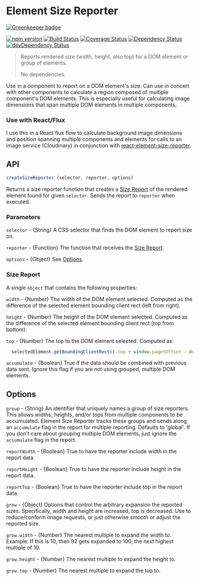 # Element Size Reporter

[![Greenkeeper badge](https://badges.greenkeeper.io/localnerve/element-size-reporter.svg)](https://greenkeeper.io/)

[![npm version](https://badge.fury.io/js/element-size-reporter.svg)](http://badge.fury.io/js/element-size-reporter)
[![Build Status](https://travis-ci.org/localnerve/element-size-reporter.svg?branch=master)](https://travis-ci.org/localnerve/element-size-reporter)
[![Coverage Status](https://coveralls.io/repos/localnerve/element-size-reporter/badge.svg?branch=master)](https://coveralls.io/r/localnerve/element-size-reporter?branch=master)
[![Dependency Status](https://david-dm.org/localnerve/element-size-reporter.svg)](https://david-dm.org/localnerve/element-size-reporter)
[![devDependency Status](https://david-dm.org/localnerve/element-size-reporter/dev-status.svg)](https://david-dm.org/localnerve/element-size-reporter#info=devDependencies)

> Reports rendered size (width, height, also top) for a DOM element or group of elements.
>
> No dependencies.

Use in a component to report on a DOM element's size. Can use in concert with other components to calculate a region composed of multiple component's DOM elements. This is especially useful for calculating image dimensions that span multiple DOM elements in multiple components.

### Use with React/Flux
I use this in a React flux flow to calculate background image dimensions and position spanning multiple components and elements for calls to an image service (Cloudinary) in conjunction with [react-element-size-reporter](https://github.com/localnerve/react-element-size-reporter).

## API

```javascript
createSizeReporter (selector, reporter, options)
```
Returns a size reporter function that creates a [Size Report](#size-report) of the rendered element found for given `selector`. Sends the report to `reporter` when executed.

### Parameters

`selector` - {String} A CSS selector that finds the DOM element to report size on.

`reporter` - {Function} The function that receives the [Size Report](#size-report).

`options` - {Object} See [Options](#Options).

### Size Report
A single `object` that contains the following properties:

`width` - {Number} The width of the DOM element selected.
  Computed as the difference of the selected element bounding client rect (left from right).

`height` - {Number} The height of the DOM element selected.
  Computed as the difference of the selected element bounding client rect (top from bottom).

`top` - {Number} The top to the DOM element selected. Computed as:
```javascript
  selectedElement.getBoundingClientRect().top + window.pageYOffset - document.documentElement.clientTop;
```

`accumulate` - {Boolean} True if the data should be combined with previous data sent.
  Ignore this flag if you are not using grouped, multiple DOM elements.

## Options

`group` - {String} An identifier that uniquely names a group of size reporters. This allows widths, heights, and/or tops from multiple components to be accumulated. Element Size Reporter tracks these groups and sends along an `accumulate` flag in the report for multiple reporting. Defaults to 'global'. If you don't care about grouping multiple DOM elements, just ignore the `accumulate` flag in the report.

`reportWidth` - {Boolean} True to have the reporter include width in the report data.

`reportHeight` - {Boolean} True to have the reporter include height in the report data.

`reportTop` - {Boolean} True to have the reporter include top in the report data.

`grow` - {Object} Options that control the arbitrary expansion the reported sizes. Specifically, width and height are increased, top is decreased. Use to reduce/conform image requests, or just otherwise smooth or adjust the reported size.

  `grow.width` - {Number} The nearest multiple to expand the width to.
    Example: If this is 10, then 92 gets expanded to 100, the next highest multiple of 10.

  `grow.height` - {Number} The nearest multiple to expand the height to.

  `grow.top` - {Number} The nearest multiple to expand the top to.

